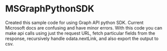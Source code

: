 # MSGraphPythonSDK
Created this sample code for using Graph API python SDK. Current Microsoft docs are confusing and have minor errors.  With this code you can make api calls using just the request URL, fetch particular fields from the response, recursively handle odata.nextLink, and also export the output to csv. 

